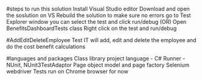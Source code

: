 #steps to run this solution 
Install Visual Studio editor
Download and open the soslution on VS 
Rebuild the solution to make sure no errors
go to Test Explorer window you can select the test and click run/debug (OR)
Open BenefitsDashboardTests class
Right click on the test and run/debug

#AddEditDeleteEmployee Test
IT will add, edit and delete the employee and do the cost benefit calculations

#languages and packages
Class library project
language - C#
Runner - NUnit, NUnit3TestAdaptor
Page object model and page factory
Selenium webdriver
Tests run on Chrome browser for now
